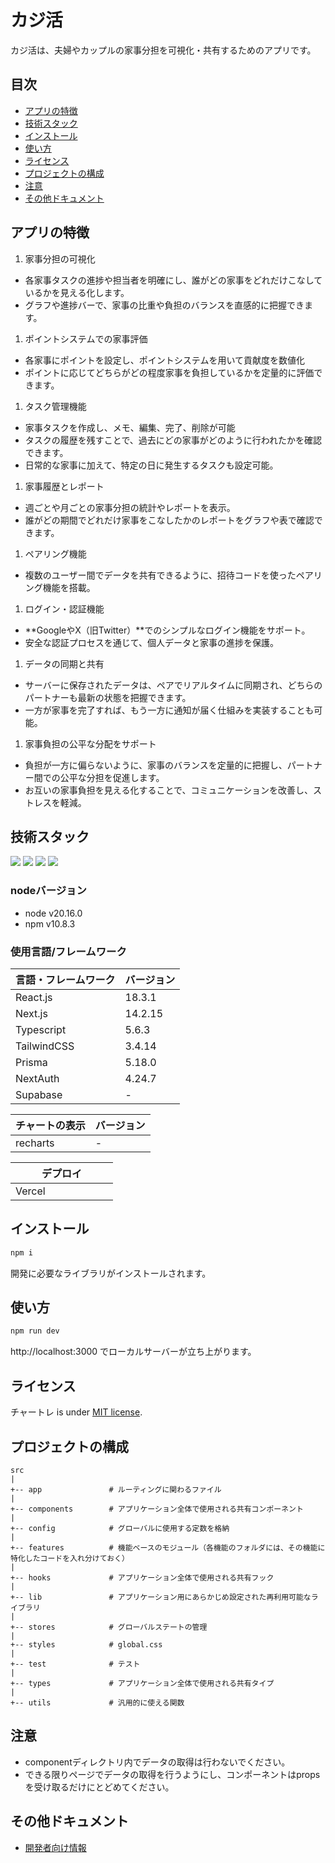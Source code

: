 # カジ活

カジ活は、夫婦やカップルの家事分担を可視化・共有するためのアプリです。

## 目次

- [アプリの特徴](#heading-01)
- [技術スタック](#heading-02)
- [インストール](#heading-03)
- [使い方](#heading-04)
- [ライセンス](#heading-05)
- [プロジェクトの構成](#heading-06)
- [注意](#heading-07)
- [その他ドキュメント](#heading-08)

<h2 id="heading-01">アプリの特徴</h2>

1. 家事分担の可視化
  - 各家事タスクの進捗や担当者を明確にし、誰がどの家事をどれだけこなしているかを見える化します。
  - グラフや進捗バーで、家事の比重や負担のバランスを直感的に把握できます。
1. ポイントシステムでの家事評価
  - 各家事にポイントを設定し、ポイントシステムを用いて貢献度を数値化
  - ポイントに応じてどちらがどの程度家事を負担しているかを定量的に評価できます。
1. タスク管理機能
  - 家事タスクを作成し、メモ、編集、完了、削除が可能
  - タスクの履歴を残すことで、過去にどの家事がどのように行われたかを確認できます。
  - 日常的な家事に加えて、特定の日に発生するタスクも設定可能。
1. 家事履歴とレポート
  - 週ごとや月ごとの家事分担の統計やレポートを表示。
  - 誰がどの期間でどれだけ家事をこなしたかのレポートをグラフや表で確認できます。
1. ペアリング機能
  - 複数のユーザー間でデータを共有できるように、招待コードを使ったペアリング機能を搭載。
1. ログイン・認証機能
  - **GoogleやX（旧Twitter）**でのシンプルなログイン機能をサポート。
  - 安全な認証プロセスを通じて、個人データと家事の進捗を保護。
1. データの同期と共有
  - サーバーに保存されたデータは、ペアでリアルタイムに同期され、どちらのパートナーも最新の状態を把握できます。
  - 一方が家事を完了すれば、もう一方に通知が届く仕組みを実装することも可能。
1. 家事負担の公平な分配をサポート
  - 負担が一方に偏らないように、家事のバランスを定量的に把握し、パートナー間での公平な分担を促進します。
  - お互いの家事負担を見える化することで、コミュニケーションを改善し、ストレスを軽減。



<h2 id="heading-02">技術スタック</h2>
<p style="display: inline">
  <!-- フロントエンドのフレームワーク一覧 -->
  <img src="https://img.shields.io/badge/-Node.js-000000.svg?logo=node.js&style=for-the-badge">
  <img src="https://img.shields.io/badge/-React-20232A?style=for-the-badge&logo=react&logoColor=61DAFB">
  <img src="https://img.shields.io/badge/-Next.js-000000.svg?logo=next.js&style=for-the-badge">
  <img src="https://img.shields.io/badge/-TailwindCSS-000000.svg?logo=tailwindcss&style=for-the-badge">
</p>

### nodeバージョン

- node v20.16.0
- npm v10.8.3

### 使用言語/フレームワーク

| 言語・フレームワーク | バージョン |
| -------------------- | ---------- |
| React.js             | 18.3.1     |
| Next.js              | 14.2.15    |
| Typescript           | 5.6.3      |
| TailwindCSS          | 3.4.14     |
| Prisma               | 5.18.0     |
| NextAuth             | 4.24.7     |
| Supabase             | -          |

| チャートの表示 | バージョン |
| -------------- | ---------- |
| recharts       | -          |

| デプロイ           |
| ----------------- |
| Vercel 　　　　　　 |

<h2 id="heading-03">インストール</h2>

```bash
npm i
```

開発に必要なライブラリがインストールされます。

<h2 id="heading-04">使い方</h2>

```bash
npm run dev

```

http://localhost:3000 でローカルサーバーが立ち上がります。

<h2 id="heading-05">ライセンス</h2>

チャートレ is under [MIT license](https://en.wikipedia.org/wiki/MIT_License).

<h2 id="heading-06">プロジェクトの構成</h2>

```
src
|
+-- app               # ルーティングに関わるファイル
|
+-- components        # アプリケーション全体で使用される共有コンポーネント
|
+-- config            # グローバルに使用する定数を格納
|
+-- features          # 機能ベースのモジュール（各機能のフォルダには、その機能に特化したコードを入れ分けておく）
|
+-- hooks             # アプリケーション全体で使用される共有フック
|
+-- lib               # アプリケーション用にあらかじめ設定された再利用可能なライブラリ
|
+-- stores            # グローバルステートの管理
|
+-- styles            # global.css
|
+-- test              # テスト
|
+-- types             # アプリケーション全体で使用される共有タイプ
|
+-- utils             # 汎用的に使える関数
```

<h2 id="heading-07">注意</h2>

<ul>
<li>componentディレクトリ内でデータの取得は行わないでください。</li>
<li>できる限りページでデータの取得を行うようにし、コンポーネントはpropsを受け取るだけにとどめてください。</li>
</ul>

<h2 id="heading-08">その他ドキュメント</h2>

- [開発者向け情報](/DEVELOPER.md)
